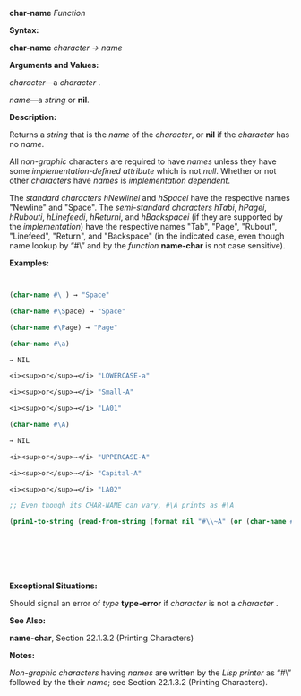 **char-name** *Function* 



**Syntax:** 



**char-name** *character → name* 



**Arguments and Values:** 



*character*—a *character* . 



*name*—a *string* or **nil**. 



**Description:** 



Returns a *string* that is the *name* of the *character*, or **nil** if the *character* has no *name*. 



All *non-graphic* characters are required to have *names* unless they have some *implementation-defined attribute* which is not *null*. Whether or not other *characters* have *names* is *implementation dependent*. 



The *standard characters hNewlinei* and *hSpacei* have the respective names "Newline" and "Space". The *semi-standard characters hTabi*, *hPagei*, *hRubouti*, *hLinefeedi*, *hReturni*, and *hBackspacei* (if they are supported by the *implementation*) have the respective names "Tab", "Page", "Rubout", "Linefeed", "Return", and "Backspace" (in the indicated case, even though name lookup by “#\” and by the *function* **name-char** is not case sensitive). 



**Examples:**
```lisp


(char-name #\ ) → "Space" 

(char-name #\Space) → "Space" 

(char-name #\Page) → "Page" 

(char-name #\a) 

→ NIL 

<i><sup>or</sup>→</i> "LOWERCASE-a" 

<i><sup>or</sup>→</i> "Small-A" 

<i><sup>or</sup>→</i> "LA01" 

(char-name #\A) 

→ NIL 

<i><sup>or</sup>→</i> "UPPERCASE-A" 

<i><sup>or</sup>→</i> "Capital-A" 

<i><sup>or</sup>→</i> "LA02" 

;; Even though its CHAR-NAME can vary, #\A prints as #\A 

(prin1-to-string (read-from-string (format nil "#\\~A" (or (char-name #\A) "A")))) → "#\\A" 








```
**Exceptional Situations:** 



Should signal an error of *type* **type-error** if *character* is not a *character* . 



**See Also:** 



**name-char**, Section 22.1.3.2 (Printing Characters) 



**Notes:** 



*Non-graphic characters* having *names* are written by the *Lisp printer* as “#\” followed by the their *name*; see Section 22.1.3.2 (Printing Characters). 



